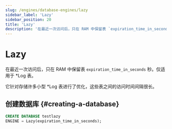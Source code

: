 ```yaml
---
slug: /engines/database-engines/lazy
sidebar_label: 'Lazy'
sidebar_position: 20
title: 'Lazy'
description: '在最近一次访问后，只在 RAM 中保留表 `expiration_time_in_seconds` 秒。仅适用于 Log 类型的表。'
---
```



# Lazy

在最近一次访问后，只在 RAM 中保留表 `expiration_time_in_seconds` 秒。仅适用于 *Log 表。

它针对存储许多小型 *Log 表进行了优化，这些表之间的访问时间间隔很长。

## 创建数据库 {#creating-a-database}

```sql
CREATE DATABASE testlazy 
ENGINE = Lazy(expiration_time_in_seconds);
```
